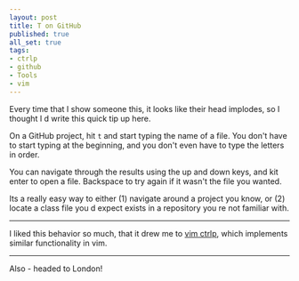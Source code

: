 ```yaml
---
layout: post
title: T on GitHub
published: true
all_set: true
tags:
- ctrlp
- github
- Tools
- vim
---
```


Every time that I show someone this, it looks like their head implodes, so I
thought I d write this quick tip up here.

On a GitHub project, hit `t` and start typing the name of a file. You don't have
to start typing at the beginning, and you don't even have to type the letters in
order.

You can navigate through the results using the up and down keys, and kit enter
to open a file. Backspace to try again if it wasn't the file you wanted.

Its a really easy way to either (1) navigate around a project you know, or (2)
locate a class file you d expect exists in a repository you re not familiar
with.

---

I liked this behavior so much, that it drew me to [vim
ctrlp](http://www.vim.org/scripts/script.php?script_id=3736),
which implements similar functionality in vim.

---

Also - headed to London!
